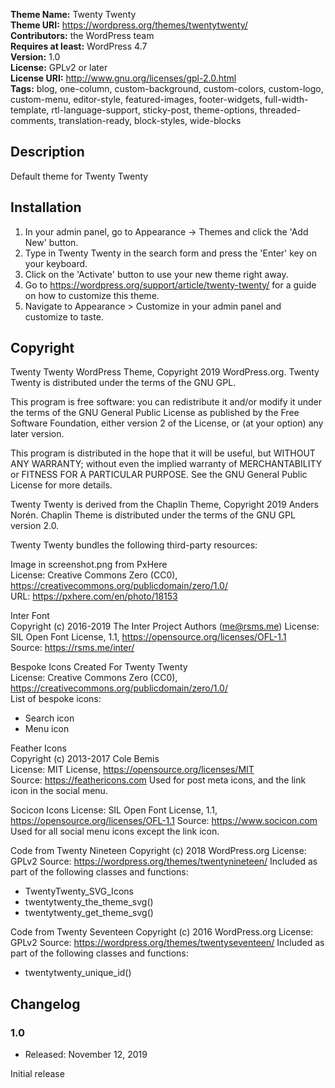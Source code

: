 **Theme Name:** Twenty Twenty  
**Theme URI:** https://wordpress.org/themes/twentytwenty/  
**Contributors:** the WordPress team  
**Requires at least:** WordPress 4.7  
**Version:** 1.0  
**License:** GPLv2 or later  
**License URI:** http://www.gnu.org/licenses/gpl-2.0.html  
**Tags:** blog, one-column, custom-background, custom-colors, custom-logo, custom-menu, editor-style, featured-images, footer-widgets, full-width-template, rtl-language-support, sticky-post, theme-options, threaded-comments, translation-ready, block-styles, wide-blocks

## Description

Default theme for Twenty Twenty

## Installation

1. In your admin panel, go to Appearance -> Themes and click the 'Add New' button.
2. Type in Twenty Twenty in the search form and press the 'Enter' key on your keyboard.
3. Click on the 'Activate' button to use your new theme right away.
4. Go to https://wordpress.org/support/article/twenty-twenty/ for a guide on how to customize this theme.
5. Navigate to Appearance > Customize in your admin panel and customize to taste.

## Copyright

Twenty Twenty WordPress Theme, Copyright 2019 WordPress.org. Twenty Twenty is distributed under the terms of the GNU GPL.

This program is free software: you can redistribute it and/or modify it under the terms of the GNU General Public License as published by the Free Software Foundation, either version 2 of the License, or (at your option) any later version.

This program is distributed in the hope that it will be useful, but WITHOUT ANY WARRANTY; without even the implied warranty of MERCHANTABILITY or FITNESS FOR A PARTICULAR PURPOSE. See the GNU General Public License for more details.

Twenty Twenty is derived from the Chaplin Theme, Copyright 2019 Anders Norén. Chaplin Theme is distributed under the terms of the GNU GPL version 2.0.

Twenty Twenty bundles the following third-party resources:

Image in screenshot.png from PxHere  
License: Creative Commons Zero (CC0), https://creativecommons.org/publicdomain/zero/1.0/  
URL: https://pxhere.com/en/photo/18153  

Inter Font  
Copyright (c) 2016-2019 The Inter Project Authors (me@rsms.me)
License: SIL Open Font License, 1.1, https://opensource.org/licenses/OFL-1.1  
Source: https://rsms.me/inter/  

Bespoke Icons Created For Twenty Twenty  
License: Creative Commons Zero (CC0), https://creativecommons.org/publicdomain/zero/1.0/  
List of bespoke icons:  
- Search icon
- Menu icon

Feather Icons  
Copyright (c) 2013-2017 Cole Bemis  
License: MIT License, https://opensource.org/licenses/MIT  
Source: https://feathericons.com
Used for post meta icons, and the link icon in the social menu.

Socicon Icons
License: SIL Open Font License, 1.1, https://opensource.org/licenses/OFL-1.1
Source: https://www.socicon.com
Used for all social menu icons except the link icon.

Code from Twenty Nineteen
Copyright (c) 2018 WordPress.org
License: GPLv2
Source: https://wordpress.org/themes/twentynineteen/
Included as part of the following classes and functions:
- TwentyTwenty_SVG_Icons
- twentytwenty_the_theme_svg()
- twentytwenty_get_theme_svg()

Code from Twenty Seventeen
Copyright (c) 2016 WordPress.org
License: GPLv2
Source: https://wordpress.org/themes/twentyseventeen/
Included as part of the following classes and functions:
- twentytwenty_unique_id()

## Changelog

### 1.0

* Released: November 12, 2019

Initial release
